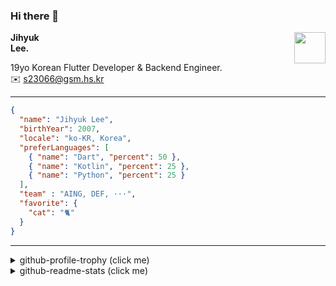 ### Hi there 👋
<img src="https://github.githubassets.com/images/mona-loading-default.gif" width="50px" align="right">
</a>

**Jihyuk\
Lee.**

19yo Korean Flutter Developer & Backend Engineer.\
✉️ <s23066@gsm.hs.kr>

---

```json
{
  "name": "Jihyuk Lee",
  "birthYear": 2007,
  "locale": "ko-KR, Korea",
  "preferLanguages": [
    { "name": "Dart", "percent": 50 },
    { "name": "Kotlin", "percent": 25 },
    { "name": "Python", "percent": 25 }
  ],
  "team" : "AING, DEF, ···",
  "favorite": {
    "cat": "🐈"
  }
}
```
---
<details>
  <summary>github-profile-trophy (click me)</summary>
  
![](https://github-profile-trophy.vercel.app/?username=withJihyuk&row=1&column=8&theme=nord)
  
</details>
<details>
  <summary>github-readme-stats (click me)</summary>
  
<!--START_SECTION:waka-->
![Code Time](http://img.shields.io/badge/Code%20Time-836%20hrs%209%20mins-blue)

![Lines of code](https://img.shields.io/badge/%EC%A0%80%EB%8A%94%20%EC%97%AC%ED%83%9C%EA%B9%8C%EC%A7%80%20-822.8%20thousand%20%EC%A4%84%EC%9D%98%20%EC%BD%94%EB%93%9C%EB%A5%BC%20%EC%9E%91%EC%84%B1%ED%96%88%EC%96%B4%EC%9A%94.-blue)

**저는 아침형 인간이에요. 🐤** 

```text
🌞 아침                     832 commits         █████░░░░░░░░░░░░░░░░░░░░   20.06 % 
🌆 낮　                     1501 commits        █████████░░░░░░░░░░░░░░░░   36.19 % 
🌃 저녁                     1451 commits        █████████░░░░░░░░░░░░░░░░   34.98 % 
🌙 밤　                     364 commits         ██░░░░░░░░░░░░░░░░░░░░░░░   08.78 % 
```


📊 **저는 이번주를 이렇게 시간을 보냈어요.** 

```text
🕑︎ Timezone: Asia/Seoul

💬 프로그래밍 언어들: 
Kotlin                   9 hrs 40 mins       ███████████████████████░░   93.57 % 
YAML                     23 mins             █░░░░░░░░░░░░░░░░░░░░░░░░   03.76 % 
Groovy                   5 mins              ░░░░░░░░░░░░░░░░░░░░░░░░░   00.85 % 
XML                      4 mins              ░░░░░░░░░░░░░░░░░░░░░░░░░   00.65 % 
Dart                     3 mins              ░░░░░░░░░░░░░░░░░░░░░░░░░   00.52 % 

🔥 에디터들: 
IntelliJ IDEA            9 hrs 31 mins       ███████████████████████░░   92.10 % 
Android Studio           48 mins             ██░░░░░░░░░░░░░░░░░░░░░░░   07.81 % 
VS Code                  0 secs              ░░░░░░░░░░░░░░░░░░░░░░░░░   00.09 % 

💻 운영 체제들: 
Mac                      10 hrs 20 mins      █████████████████████████   100.00 % 
```


 Last Updated on 25/04/2025 18:50:19 UTC
<!--END_SECTION:waka-->

</details>

</div>

